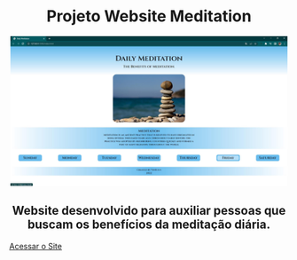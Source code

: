 <h1 align="center">Projeto Website Meditation</h1>

<div align="center">
<img src="1.jpg" width="500px">
</div>


<h2 align="center">Website desenvolvido para auxiliar pessoas que buscam os benefícios da meditação diária.</h2>

<a align="center"  href="https://mendesvinicius7575.github.io/Projeto-Website-Meditation/index.html">Acessar o Site</a>
